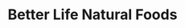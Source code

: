 ---
title: "Better Life Natural Foods"
url: /ellensburg/better-life-natural-foods/
shop: nutrition supplements
---
